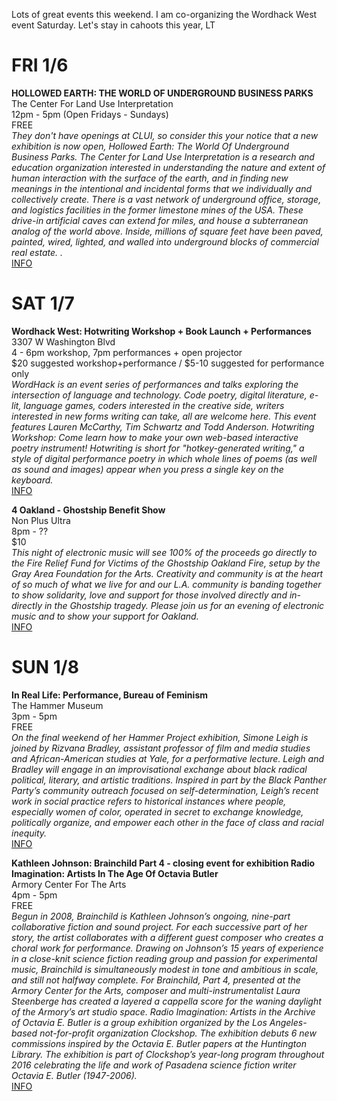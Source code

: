 Lots of great events this weekend. I am co-organizing the Wordhack West event Saturday. Let's stay in cahoots this year, LT

# FRI 1/6
**HOLLOWED EARTH: THE WORLD OF UNDERGROUND BUSINESS PARKS**  
The Center For Land Use Interpretation  
12pm - 5pm (Open Fridays - Sundays)   
FREE  
*They don't have openings at CLUI, so consider this your notice that a new exhibition is now open, Hollowed Earth: The World Of Underground Business Parks. The Center for Land Use Interpretation is a research and education organization interested in understanding the nature and extent of human interaction with the surface of the earth, and in finding new meanings in the intentional and incidental forms that we individually and collectively create. There is a vast network of underground office, storage, and logistics facilities in the former limestone mines of the USA. These drive-in artificial caves can extend for miles, and house a subterranean analog of the world above. Inside, millions of square feet have been paved, painted, wired, lighted, and walled into underground blocks of commercial real estate. .*  
[INFO](http://www.clui.org/section/hollowed-earth-world-underground-business-parks)  

# SAT 1/7
**Wordhack West: Hotwriting Workshop + Book Launch + Performances**  
3307 W Washington Blvd  
4 - 6pm workshop, 7pm performances + open projector  
$20 suggested workshop+performance / $5-10 suggested for performance only  
*WordHack is an event series of performances and talks exploring the intersection of language and technology. Code poetry, digital literature, e-lit, language games, coders interested in the creative side, writers interested in new forms writing can take, all are welcome here. This event features Lauren McCarthy, Tim Schwartz and Todd Anderson. Hotwriting Workshop: Come learn how to make your own web-based interactive poetry instrument! Hotwriting is short for "hotkey-generated writing," a style of digital performance poetry in which whole lines of poems (as well as sound and images) appear when you press a single key on the keyboard.*  
[INFO](https://www.facebook.com/events/170497000095615/)

**4 Oakland - Ghostship Benefit Show**  
Non Plus Ultra  
8pm - ??  
$10  
*This night of electronic music will see 100% of the proceeds go directly to the Fire Relief Fund for Victims of the Ghostship Oakland Fire, setup by the Gray Area Foundation for the Arts. Creativity and community is at the heart of so much of what we live for and our L.A. community is banding together to show solidarity, love and support for those involved directly and in-directly in the Ghostship tragedy. Please join us for an evening of electronic music and to show your support for Oakland.*  
[INFO](https://www.facebook.com/events/159390604543925/)  

# SUN 1/8
**In Real Life: Performance, Bureau of Feminism**  
The Hammer Museum  
3pm - 5pm  
FREE  
*On the final weekend of her Hammer Project exhibition, Simone Leigh is joined by Rizvana Bradley, assistant professor of film and media studies and African-American studies at Yale, for a performative lecture. Leigh and Bradley will engage in an improvisational exchange about black radical political, literary, and artistic traditions. Inspired in part by the Black Panther Party’s community outreach focused on self-determination, Leigh’s recent work in social practice refers to historical instances where people, especially women of color, operated in secret to exchange knowledge, politically organize, and empower each other in the face of class and racial inequity.*  
[INFO](https://hammer.ucla.edu/programs-events/2016/in-real-life/simone-leigh/)  

**Kathleen Johnson: Brainchild Part 4 - closing event for exhibition Radio Imagination: Artists In The Age Of Octavia Butler**  
Armory Center For The Arts  
4pm - 5pm  
FREE  
*Begun in 2008, Brainchild is Kathleen Johnson’s ongoing, nine-part collaborative fiction and sound project. For each successive part of her story, the artist collaborates with a different guest composer who creates a choral work for performance. Drawing on Johnson’s 15 years of experience in a close-knit science fiction reading group and passion for experimental music, Brainchild is simultaneously modest in tone and ambitious in scale, and still not halfway complete. For Brainchild, Part 4, presented at the Armory Center for the Arts, composer and multi-instrumentalist Laura Steenberge has created a layered a cappella score for the waning daylight of the Armory’s art studio space. Radio Imagination: Artists in the Archive of Octavia E. Butler is a group exhibition organized by the Los Angeles-based not-for-profit organization Clockshop. The exhibition debuts 6 new commissions inspired by the Octavia E. Butler papers at the Huntington Library. The exhibition is part of Clockshop’s year-long program throughout 2016 celebrating the life and work of Pasadena science fiction writer Octavia E. Butler (1947-2006).*  
[INFO](http://www.armoryarts.org/visit/2017-events/brainchild4/)  
